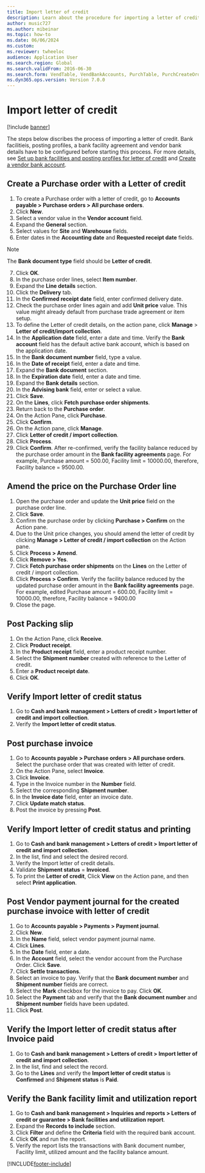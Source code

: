 ```yaml
--- 
title: Import letter of credit
description: Learn about the procedure for importing a letter of credit, including a step-by-step process for creating a purchase order with a letter of credit. 
author: music727
ms.author: mibeinar
ms.topic: how-to
ms.date: 06/06/2024
ms.custom:
ms.reviewer: twheeloc 
audience: Application User 
ms.search.region: Global
ms.search.validFrom: 2016-06-30
ms.search.form: VendTable, VendBankAccounts, PurchTable, PurchCreateOrder, InventItemIdLookupPurchase, BankLCImport,  PurchEditLines, VendEditInvoice, SrsReportViewerForm, LedgerJournalTable, LedgerJournalTransVendPaym, VendOpenTrans, SysQueryForm, BankAccountTableLookUp
ms.dyn365.ops.version: Version 7.0.0 
---
```


# Import letter of credit

[!include [banner](../../includes/banner.md)]

The steps below discribes the process of importing a letter of credit. Bank facilitieis, posting profiles, a bank facility agreement and vendor bank details have to be configured before starting this process. For more details, see [Set up bank facilities and posting profiles for letter of credit](set-up-bank-facilities-posting-profiles-letter-credit.md) and [Create a vendor bank account](/supply-chain/procurement/tasks/create-vendor-bank-account.md).

## Create a Purchase order with a Letter of credit
1. To create a Purchase order with a letter of credit, go to **Accounts payable > Purchase orders > All purchase orders**.
2. Click **New**.
3. Select a vendor value in the **Vendor account** field.
4. Expand the **General** section.
5. Select values for **Site** and **Warehouse** fields.
6. Enter dates in the **Accounting date** and **Requested receipt date** fields.
    
>[!Note] 
>The **Bank document type** field should be **Letter of credit**.

7. Click **OK**.
8. In the purchase order lines, select **Item number**.
9. Expand the **Line details** section.
10. Click the **Delivery** tab.
11. In the **Confirmed receipt date** field, enter confirmed delivery date.
12. Check the purchase order lines again and add **Unit price** value. This value might already default from purchase trade agreement or item setup.
13. To define the Letter of credit details, on the action pane, click **Manage** > **Letter of credit/import collection**.
14. In the **Application date** field, enter a date and time. Verify the **Bank account** field has the default active bank account, which is based on the application date.
15. In the **Bank document number** field, type a value.
16. In the **Date of receipt** field, enter a date and time.
17. Expand the **Bank document** section.
18. In the **Expiration date** field, enter a date and time.
19. Expand the **Bank details** section.
20. In the **Advising bank** field, enter or select a value.
21. Click **Save**.
22. On the **Lines**, click **Fetch purchase order shipments**.
23. Return back to the **Purchase order**.
24. On the Action Pane, click **Purchase**.
25. Click **Confirm**.
26. On the Action pane, click **Manage**.
27. Click **Letter of credit / import collection**.
28. Click **Process**.
29. Click **Confirm**. 
After re-confirmed, verify the facility balance reduced by the purchase order amount in the **Bank facility agreements** page. 
For example, Purchase amount = 500.00, Facility limit = 10000.00, therefore, Facility balance = 9500.00.

## Amend the price on the Purchase Order line
1. Open the purchase order and update the **Unit price** field on the purchase order line.
2. Click **Save**.
3. Confirm the purchase order by clicking **Purchase > Confirm** on the Action pane.
4. Due to the Unit price changes, you should amend the letter of credit by clicking **Manage > Letter of credit / import collection** on the Action pane.
5. Click **Process > Amend**.
6. Click **Remove > Yes**.
7. Click **Fetch purchase order shipments** on the **Lines** on the Letter of credit / import collection.
8. Click **Process > Confirm**. 
Verify the facility balance reduced by the updated purchase order amount in the **Bank facility agreements** page.
For example, edited Purchase amount = 600.00, Facility limit = 10000.00, therefore, Facility balance = 9400.00
9. Close the page.

## Post Packing slip
1. On the Action Pane, click **Receive**.
2. Click **Product receipt**.
3. In the **Product receipt** field, enter a product receipt number.
4. Select the **Shipment number** created with reference to the Letter of credit.
5. Enter a **Product receipt date**.
6. Click **OK**.

## Verify Import letter of credit status
1. Go to **Cash and bank management > Letters of credit > Import letter of credit and import collection**.
2. Verify the **Import letter of credit status**.     

## Post purchase invoice
1. Go to **Accounts payable > Purchase orders > All purchase orders**. Select the purchase order that was created with letter of credit.
2. On the Action Pane, select **Invoice**.
3. Click **Invoice**.
4. Type in the Invoice number in the **Number** field.
5. Select the corresponding **Shipment number**.
6. In the **Invoice date** field, enter an invoice date.
7. Click **Update match status**.
8. Post the invoice by pressing **Post**.

## Verify Import letter of credit status and printing
1. Go to **Cash and bank management > Letters of credit > Import letter of credit and import collection**.
2. In the list, find and select the desired record.
3. Verify the Import letter of credit details.
4. Validate **Shipment status** = **Invoiced**.
5. To print the **Letter of credit**, Click **View** on the Action pane, and then select **Print application**.

## Post Vendor payment journal for the created purchase invoice with letter of credit
1. Go to **Accounts payable > Payments > Payment journal**.
2. Click **New**.
3. In the **Name** field, select vendor payment journal name.
4. Click **Lines**.
5. In the **Date** field, enter a date.
6. In the **Account** field, select the vendor account from the Purchase Order. Click **Save**.
7. Click **Settle transactions**.
8. Select an invoice to pay. Verify that the **Bank document number** and **Shipment number** fields are correct.
9. Select the **Mark** checkbox for the invoice to pay. Click **OK**.
10. Select the **Payment** tab and verify that the **Bank document number** and **Shipment number** fields have been updated.
11. Click **Post**.

## Verify the Import letter of credit status after Invoice paid
1. Go to **Cash and bank management > Letters of credit > Import letter of credit and import collection**.
2. In the list, find and select the record.
3. Go to the **Lines** and verify the **Import letter of credit status** is **Confirmed** and **Shipment status** is **Paid**.
   
## Verify the Bank facility limit and utilization report
1. Go to **Cash and bank management > Inquiries and reports > Letters of credit or guarantee > Bank facilities and utilization report**.
2. Expand the **Records to include** section.
3. Click **Filter** and define the **Criteria** field with the required bank account.
4. Click **OK** and run the report.
5. Verify the report lists the transactions with Bank document number, Facility limit, utilized amount and the facility balance amount. 


[!INCLUDE[footer-include](../../../includes/footer-banner.md)]
